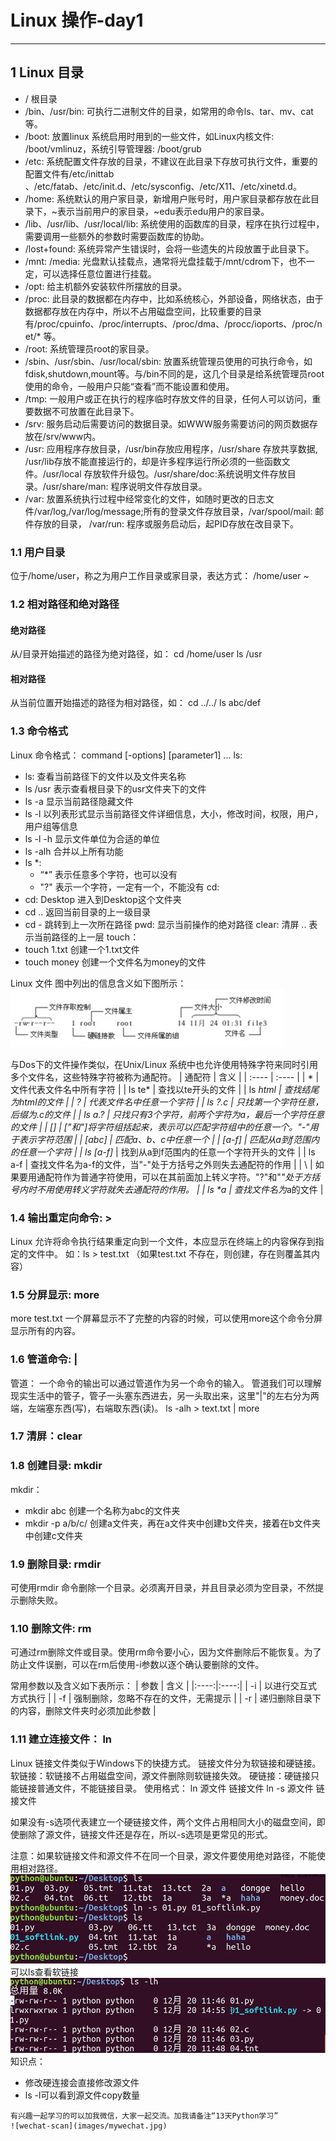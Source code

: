 # Linux 操作-day1
***
## 1 Linux 目录
* / 根目录
* /bin、/usr/bin: 可执行二进制文件的目录，如常用的命令ls、tar、mv、cat等。
* /boot: 放置linux 系统启用时用到的一些文件，如Linux内核文件: /boot/vmlinuz，系统引导管理器: /boot/grub
* /etc: 系统配置文件存放的目录，不建议在此目录下存放可执行文件，重要的配置文件有/etc/inittab 、/etc/fatab、/etc/init.d、/etc/sysconfig、/etc/X11、/etc/xinetd.d。
* /home: 系统默认的用户家目录，新增用户账号时，用户家目录都存放在此目录下，~表示当前用户的家目录，~edu表示edu用户的家目录。
* /lib、/usr/lib、/usr/local/lib: 系统使用的函数库的目录，程序在执行过程中，需要调用一些额外的参数时需要函数库的协助。
* /lost+found: 系统异常产生错误时，会将一些遗失的片段放置于此目录下。
* /mnt: /media: 光盘默认挂载点，通常将光盘挂载于/mnt/cdrom下，也不一定，可以选择任意位置进行挂载。
* /opt: 给主机额外安装软件所摆放的目录。
* /proc: 此目录的数据都在内存中，比如系统核心，外部设备，网络状态，由于数据都存放在内存中，所以不占用磁盘空间，比较重要的目录有/proc/cpuinfo、/proc/interrupts、/proc/dma、/procc/ioports、/proc/net/* 等。
* /root: 系统管理员root的家目录。
* /sbin、/usr/sbin、/usr/local/sbin: 放置系统管理员使用的可执行命令，如fdisk,shutdown,mount等。与/bin不同的是，这几个目录是给系统管理员root使用的命令，一般用户只能“查看”而不能设置和使用。
* /tmp: 一般用户或正在执行的程序临时存放文件的目录，任何人可以访问，重要数据不可放置在此目录下。
* /srv: 服务启动后需要访问的数据目录。如WWW服务需要访问的网页数据存放在/srv/www内。
* /usr: 应用程序存放目录，/usr/bin存放应用程序，/usr/share 存放共享数据, /usr/lib存放不能直接运行的，却是许多程序运行所必须的一些函数文件。/usr/local 存放软件升级包。/usr/share/doc:系统说明文件存放目录。/usr/share/man: 程序说明文件存放目录。
* /var: 放置系统执行过程中经常变化的文件，如随时更改的日志文件/var/log,/var/log/message;所有的登录文件存放目录，/var/spool/mail: 邮件存放的目录， /var/run: 程序或服务启动后，起PID存放在改目录下。

### 1.1 用户目录
位于/home/user，称之为用户工作目录或家目录，表达方式：
  /home/user
  ~

### 1.2 相对路径和绝对路径
#### 绝对路径
从/目录开始描述的路径为绝对路径，如：
  cd /home/user
  ls /usr

#### 相对路径
从当前位置开始描述的路径为相对路径，如：
  cd ../../
  ls abc/def

### 1.3 命令格式
Linux 命令格式：
  command [-options] [parameter1] ...
ls:
  * ls: 查看当前路径下的文件以及文件夹名称
  * ls /usr 表示查看根目录下的usr文件夹下的文件
  * ls -a 显示当前路径隐藏文件
  * ls -l 以列表形式显示当前路径文件详细信息，大小，修改时间，权限，用户，用户组等信息
  * ls -l -h 显示文件单位为合适的单位
  * ls -alh 合并以上所有功能
  * ls *: 
    * “*” 表示任意多个字符，也可以没有
    * "?" 表示一个字符，一定有一个，不能没有
cd:
  * cd: Desktop 进入到Desktop这个文件夹
  * cd .. 返回当前目录的上一级目录
  * cd - 跳转到上一次所在路径
pwd: 显示当前操作的绝对路径
clear: 清屏
.. 表示当前路径的上一层
touch：
  * touch 1.txt 创建一个1.txt文件
  * touch money 创建一个文件名为money的文件
  
Linux 文件
图中列出的信息含义如下图所示：
![文件权限](images/day1-1.jpg)

与Dos下的文件操作类似，在Unix/Linux 系统中也允许使用特殊字符来同时引用多个文件名，这些特殊字符被称为通配符。
| 通配符 | 含义 |
| :---- | :---- |
| * | 文件代表文件名中所有字符 |
| ls te* | 查找以te开头的文件 |
| ls *html | 查找结尾为html的文件 |
| ? | 代表文件名中任意一个字符 |
| ls ?.c | 只找第一个字符任意，后缀为.c的文件 |
| ls a.? | 只找只有3个字符，前两个字符为a，最后一个字符任意的文件 |
| [] | ["和"]将字符组括起来，表示可以匹配字符组中的任意一个。"-"用于表示字符范围 |
| [abc] | 匹配a、b、c中任意一个 |
| [a-f] | 匹配从a到f范围内的任意一个字符 |
| ls [a-f]* | 找到从a到f范围内的任意一个字符开头的文件 |
| ls a-f | 查找文件名为a-f的文件，当"-"处于方括号之外则失去通配符的作用 |
| \ | 如果要用通配符作为普通字符使用，可以在其前面加上转义字符。"?"和"*"处于方括号内时不用使用转义字符就失去通配符的作用。 |
| ls \*a | 查找文件名为*a的文件 |

### 1.4 输出重定向命令: >
Linux 允许将命令执行结果重定向到一个文件，本应显示在终端上的内容保存到指定的文件中。
如：ls > test.txt （如果test.txt  不存在，则创建，存在则覆盖其内容）

### 1.5 分屏显示: more
  more test.txt 
一个屏幕显示不了完整的内容的时候，可以使用more这个命令分屏显示所有的内容。

### 1.6 管道命令: |
管道： 一个命令的输出可以通过管道作为另一个命令的输入。
管道我们可以理解现实生活中的管子，管子一头塞东西进去，另一头取出来，这里"|"的左右分为两端，左端塞东西(写)，右端取东西(读)。
  ls -alh > text.txt | more

### 1.7 清屏：clear

### 1.8 创建目录: mkdir
mkdir：
* mkdir abc 创建一个名称为abc的文件夹
* mkdir -p a/b/c/ 创建a文件夹，再在a文件夹中创建b文件夹，接着在b文件夹中创建c文件夹

### 1.9 删除目录: rmdir
可使用rmdir 命令删除一个目录。必须离开目录，并且目录必须为空目录，不然提示删除失败。

### 1.10 删除文件: rm
可通过rm删除文件或目录。使用rm命令要小心，因为文件删除后不能恢复。为了防止文件误删，可以在rm后使用-i参数以逐个确认要删除的文件。

常用参数以及含义如下表所示：
| 参数 | 含义 |
|:----:|:----:|
| -i | 以进行交互式方式执行 |
| -f | 强制删除，忽略不存在的文件，无需提示 |
| -r | 递归删除目录下的内容，删除文件夹时必须加此参数 |

### 1.11 建立连接文件： ln
Linux 链接文件类似于Windows下的快捷方式。
链接文件分为软链接和硬链接。
软链接：软链接不占用磁盘空间，源文件删除则软链接失效。
硬链接：硬链接只能链接普通文件，不能链接目录。
使用格式：
  ln 源文件 链接文件
  ln -s 源文件 链接文件

如果没有-s选项代表建立一个硬链接文件，两个文件占用相同大小的磁盘空间，即使删除了源文件，链接文件还是存在，所以-s选项是更常见的形式。

注意：如果软链接文件和源文件不在同一个目录，源文件要使用绝对路径，不能使用相对路径。
![创建软链接](images/day1-2.jpg)
可以ls查看软链接
![ls软链接](images/day1-3.jpg)
知识点：
* 修改硬连接会直接修改源文件
* ls -l可以看到源文件copy数量

~~~
有兴趣一起学习的可以加我微信，大家一起交流。加我请备注“13天Python学习”
![wechat-scan](images/mywechat.jpg)
